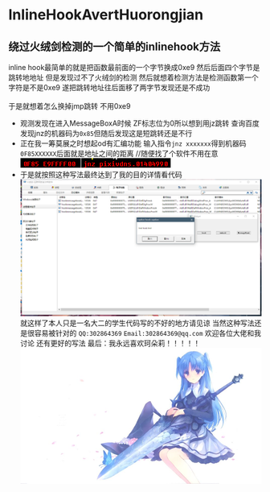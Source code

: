 # InlineHookAvertHuorongjian
绕过火绒剑检测的一个简单的inlinehook方法
---
inline hook最简单的就是把函数最前面的一个字节换成0xe9 然后后面四个字节是跳转地地址
但是发现过不了火绒剑的检测
然后就想着检测方法是检测函数第一个字符是不是0xe9 遂把跳转地址往后面移了两字节发现还是不成功
<br>
<br>于是就想着怎么换掉jmp跳转 不用0xe9
* 观测发现在进入MessageBoxA时候 ZF标志位为0所以想到用jz跳转
查询百度发现jnz的机器码为`0x85`但随后发现这是短跳转还是不行
* 正在我一筹莫展之时想起od有汇编功能 输入指令`jnz xxxxxxx`得到机器码 `0F85XXXXXX`后面就是地址之间的距离 //随便找了个软件不用在意
<br>![Image text](https://raw.githubusercontent.com/asmjmp0/InlineHookAvertHuorongjian/master/1.png)
* 于是就按照这种写法最终达到了我的目的详情看代码
<br>![Image text](https://raw.githubusercontent.com/asmjmp0/InlineHookAvertHuorongjian/master/2.png)
<br>就这样了本人只是一名大二的学生代码写的不好的地方请见谅 当然这种写法还是很容易被针对的
`QQ:302864369` `Email:302864369@qq.com`
欢迎各位大佬和我讨论 还有更好的写法
最后：我永远喜欢珂朵莉！！！！！
<br>![Image text](https://raw.githubusercontent.com/asmjmp0/InlineHookAvertHuorongjian/master/3.jpg)
